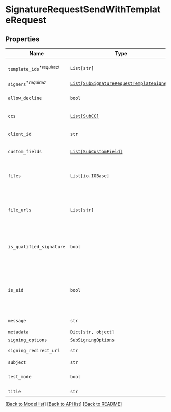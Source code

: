 # SignatureRequestSendWithTemplateRequest



## Properties
Name | Type | Description | Notes
------------ | ------------- | ------------- | -------------
| `template_ids`<sup>*_required_</sup> | ```List[str]``` |  Use `template_ids` to create a SignatureRequest from one or more templates, in the order in which the template will be used.  |  |
| `signers`<sup>*_required_</sup> | [```List[SubSignatureRequestTemplateSigner]```](SubSignatureRequestTemplateSigner.md) |  _t__Sub::SignatureRequestTemplateSigner::DESCRIPTION  |  |
| `allow_decline` | ```bool``` |  Allows signers to decline to sign a document if `true`. Defaults to `false`.  |  [default to False] |
| `ccs` | [```List[SubCC]```](SubCC.md) |  Add CC email recipients. Required when a CC role exists for the Template.  |  |
| `client_id` | ```str``` |  Client id of the app to associate with the signature request. Used to apply the branding and callback url defined for the app.  |  |
| `custom_fields` | [```List[SubCustomField]```](SubCustomField.md) |  An array defining values and options for custom fields. Required when a custom field exists in the Template.  |  |
| `files` | ```List[io.IOBase]``` |  Use `files[]` to indicate the uploaded file(s) to send for signature.<br><br>This endpoint requires either **files** or **file_urls[]**, but not both.  |  |
| `file_urls` | ```List[str]``` |  Use `file_urls[]` to have Dropbox Sign download the file(s) to send for signature.<br><br>This endpoint requires either **files** or **file_urls[]**, but not both.  |  |
| `is_qualified_signature` | ```bool``` |  Send with a value of `true` if you wish to enable [Qualified Electronic Signatures](https://www.hellosign.com/features/qualified-electronic-signatures) (QES), which requires a face-to-face call to verify the signer&#39;s identity.&lt;br&gt;<br>**NOTE:** QES is only available on the Premium API plan as an add-on purchase. Cannot be used in `test_mode`. Only works on requests with one signer.  |  [default to False] |
| `is_eid` | ```bool``` |  Send with a value of `true` if you wish to enable [electronic identification (eID)](https://www.hellosign.com/features/electronic-id), which requires the signer to verify their identity with an eID provider to sign a document.&lt;br&gt;<br>**NOTE:** eID is only available on the Premium API plan. Cannot be used in `test_mode`. Only works on requests with one signer.  |  [default to False] |
| `message` | ```str``` |  The custom message in the email that will be sent to the signers.  |  |
| `metadata` | ```Dict[str, object]``` |  _t__Sub::Metadata::DESCRIPTION  |  |
| `signing_options` | [```SubSigningOptions```](SubSigningOptions.md) |    |  |
| `signing_redirect_url` | ```str``` |  The URL you want signers redirected to after they successfully sign.  |  |
| `subject` | ```str``` |  The subject in the email that will be sent to the signers.  |  |
| `test_mode` | ```bool``` |  Whether this is a test, the signature request will not be legally binding if set to `true`. Defaults to `false`.  |  [default to False] |
| `title` | ```str``` |  The title you want to assign to the SignatureRequest.  |  |

[[Back to Model list]](../README.md#documentation-for-models) [[Back to API list]](../README.md#documentation-for-api-endpoints) [[Back to README]](../README.md)


